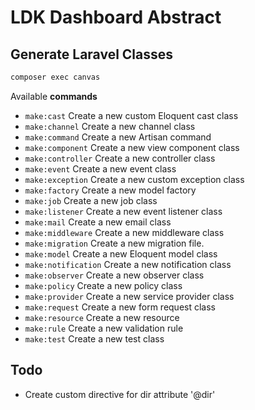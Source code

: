 # LDK Dashboard Abstract

## Generate Laravel Classes

```sh
composer exec canvas
```

Available **commands**

- `make:cast` Create a new custom Eloquent cast class
- `make:channel` Create a new channel class
- `make:command` Create a new Artisan command
- `make:component` Create a new view component class
- `make:controller` Create a new controller class
- `make:event` Create a new event class
- `make:exception` Create a new custom exception class
- `make:factory` Create a new model factory
- `make:job` Create a new job class
- `make:listener` Create a new event listener class
- `make:mail` Create a new email class
- `make:middleware` Create a new middleware class
- `make:migration` Create a new migration file.
- `make:model` Create a new Eloquent model class
- `make:notification` Create a new notification class
- `make:observer` Create a new observer class
- `make:policy` Create a new policy class
- `make:provider` Create a new service provider class
- `make:request` Create a new form request class
- `make:resource` Create a new resource
- `make:rule` Create a new validation rule
- `make:test` Create a new test class

## Todo

- Create custom directive for dir attribute '@dir'